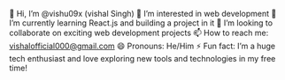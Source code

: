 👋 Hi, I’m @vishu09x (vishal Singh) 👀 I’m interested in web development 🌱 I’m currently learning React.js and building a project in it 💞️ I’m looking to collaborate on exciting web development projects 📫 How to reach me: vishalofficial000@gmail.com 😄 Pronouns: He/Him ⚡ Fun fact: I’m a huge tech enthusiast and love exploring new tools and technologies in my free time!
